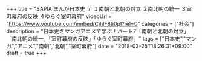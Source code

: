 +++
title =  "SAPIA まんが日本史 ７ １南朝と北朝の対立 ２南北朝の統一 ３室町幕府の反映 ４ゆらぐ室町幕府"
videoUrl = "https://www.youtube.com/embed/CjhlF8ti0pI?rel=0"
categories = ["社会"]
description = "日本史をマンガアニメで学ぶ！パート7「南朝と北朝の対立」「南北朝の統一」「室町幕府の反映」「ゆらぐ室町幕府」"
tags = ["日本史","マンガ","アニメ","南朝","北朝","室町幕府"]
date = "2018-03-25T18:26:31+09:00"
draft = true
+++

